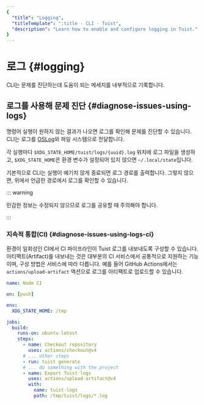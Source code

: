 ```yaml
---
{
  "title": "Logging",
  "titleTemplate": ":title · CLI · Tuist",
  "description": "Learn how to enable and configure logging in Tuist."
}
---
```

# 로그 {#logging}

CLI는 문제를 진단하는데 도움이 되는 메세지를 내부적으로 기록합니다.

## 로그를 사용해 문제 진단 {#diagnose-issues-using-logs}

명령어 실행이 원하지 않는 결과가 나오면 로그를 확인해 문제를 진단할 수 있습니다. CLI는 로그를
[OSLog](https://developer.apple.com/documentation/os/oslog)와 파일 시스템으로 전달합니다.

각 실행마다 `$XDG_STATE_HOME/tuist/logs/{uuid}.log` 위치에 로그 파일을 생성하고,
`$XDG_STATE_HOME`은 환경 변수가 설정되어 있지 않으면 `~/.local/state`입니다.

기본적으로 CLI는 실행이 예기치 않게 종료되면 로그 경로를 출력합니다. 그렇지 않으면, 위에서 언급한 경로에서 로그를 확인할 수 있습니다.

::: warning
<!-- -->
민감한 정보는 수정되지 않으므로 로그를 공유할 때 주의해야 합니다.
<!-- -->
:::

### 지속적 통합(CI) {#diagnose-issues-using-logs-ci}

환경이 일회성인 CI에서 CI 파이프라인이 Tuist 로그를 내보내도록 구성할 수 있습니다. 아티팩트(Artifact)를 내보내는 것은 대부분의
CI 서비스에서 공통적으로 지원하는 기능이며, 구성 방법은 서비스에 따라 다릅니다. 예를 들어 GitHub Actions에서는
`actions/upload-artifact` 액션으로 로그를 아티팩트로 업로드할 수 있습니다.

```yaml
name: Node CI

on: [push]

env:
  XDG_STATE_HOME: /tmp

jobs:
  build:
    runs-on: ubuntu-latest
    steps:
      - name: Checkout repository
        uses: actions/checkout@v4
      # ... other steps
      - run: tuist generate
      # ... do something with the project
      - name: Export Tuist logs
        uses: actions/upload-artifact@v4
        with:
          name: tuist-logs
          path: /tmp/tuist/logs/*.log
```
